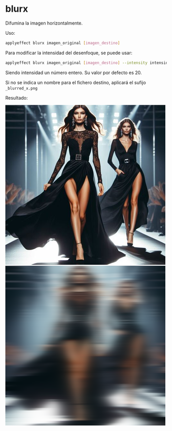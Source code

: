 # blurx

Difumina la imagen horizontalmente.

Uso:

``` sh
applyeffect blurx imagen_original [imagen_destino]
```

Para modificar la intensidad del desenfoque, se puede usar:

``` sh
applyeffect blurx imagen_original [imagen_destino] --intensity intensidad
```

Siendo intensidad un número entero. Su valor por defecto es 20.

Si no se indica un nombre para el fichero destino, aplicará el sufijo `_blurred_x.png`

Resultado:

![imagen original](../../images/image.jpg)
![blurx](../../images/image_blurred_x.png)
